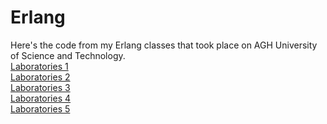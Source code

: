 # Erlang
Here's the code from my Erlang classes that took place on AGH University of Science and Technology.  
<a href="https://github.com/LucasJezap/Erlang/tree/master/lab1"> Laboratories 1  
<a href="https://github.com/LucasJezap/Erlang/tree/master/lab2"> Laboratories 2  
<a href="https://github.com/LucasJezap/Erlang/tree/master/lab3"> Laboratories 3  
<a href="https://github.com/LucasJezap/Erlang/tree/master/lab4"> Laboratories 4  
<a href="https://github.com/LucasJezap/Erlang/tree/master/lab5"> Laboratories 5  
